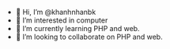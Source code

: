 - 👋 Hi, I’m @khanhnhanbk
- 👀 I’m interested in computer
- 🌱 I’m currently learning PHP and web.
- 💞️ I’m looking to collaborate on PHP and web.

<!---
khanhnhanbk/khanhnhanbk is a ✨ special ✨ repository because its `README.md` (this file) appears on your GitHub profile.
You can click the Preview link to take a look at your changes.
--->
